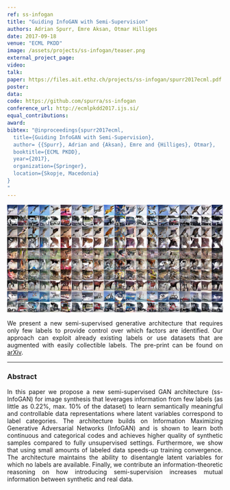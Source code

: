 ```yaml
---
ref: ss-infogan
title: "Guiding InfoGAN with Semi-Supervision"
authors: Adrian Spurr, Emre Aksan, Otmar Hilliges
date: 2017-09-18
venue: "ECML PKDD"
image: /assets/projects/ss-infogan/teaser.png
external_project_page: 
video: 
talk: 
paper: https://files.ait.ethz.ch/projects/ss-infogan/spurr2017ecml.pdf
poster: 
data: 
code: https://github.com/spurra/ss-infogan
conference_url: http://ecmlpkdd2017.ijs.si/
equal_contributions: 
award: 
bibtex: "@inproceedings{spurr2017ecml,
  title={Guiding InfoGAN with Semi-Supervision},
  author= {{Spurr}, Adrian and {Aksan}, Emre and {Hilliges}, Otmar},
  booktitle={ECML PKDD},
  year={2017},
  organization={Springer},
  location={Skopje, Macedonia}
}
"
---
```


<img class="fullcol" src="/assets/projects/ss-infogan/teaser-2.png" alt="Teaser-Picture" />

<p align="justify">
    <span class="figurecap">
We present a new semi-supervised generative architecture that requires only few labels to provide control over which factors are identified.
Our approach can exploit already existing labels or use datasets that are augmented
with easily collectible labels. The pre-print can be found on <a href="https://arxiv.org/abs/1707.04487" title="arXiv">arXiv</a>.
</p>
<hr />
        

<h3>Abstract</h3>
<p align="justify">
  In this paper we propose a new semi-supervised GAN architecture (ss-InfoGAN) for image synthesis that leverages information from few labels (as little as 0.22%, max. 10% of the dataset) to learn semantically meaningful and controllable data representations where latent variables correspond to label categories. The architecture builds on Information Maximizing Generative Adversarial Networks (InfoGAN) and is shown to learn both continuous and categorical codes and achieves higher quality of synthetic samples compared to fully unsupervised settings. Furthermore, we show that using small amounts of labeled data speeds-up training convergence. The architecture maintains the ability to disentangle latent variables for which no labels are available. Finally, we contribute an information-theoretic reasoning on how introducing semi-supervision increases mutual information between synthetic and real data.
</p>
    

<!--<div class="fullcol">
<h3>Video</h3>
    <div class="video">
       <iframe width="840" height="474" src="https://www.youtube.com/embed/3x6fT-CENcQ" frameborder="0" allowfullscreen></iframe>
    </div>
    <hr />
    <br/>
</div>
-->

<!-- <div class="fullcol">
    <h3>System overview</h3>
    <img class="fullcol" src="<?php ait_root_dir();?>projects/2016/puppet/repesentative_img_final.png" alt="Sys-Overview-Picture" />
    <div class="fullcol">
        <p align="left">
            <span class="figurecap">
                 Illustration of our pipeline from input character to fluid tangible animation using an optimized device configuration. The horse has 29 bones, controlled by 8 joints.
            </span>
        </p>
        <hr />
        <br/>
    </div>
</div>-->



<!--<div class="fullcol">
    <h3>Gallery</h3>
    <br/>
    <img class="fullcol" src="<?php ait_root_dir();?>projects/2016/puppet/gallery.png" alt="Gallery-Picture" />
    <p align="justify">
        <span class="figurecap">
            Depending on the available kit, device build instruction plans with different complexity are generated by our algorithm. Note that
the models have much higher degrees of freedom than the generated control structures. The inputs were (nr. bones/nr. sample poses): Horse:
(29/25 galloping, going up) – Dragon: (110/12 flying, some walking); Scorpion (62/20 walking, attacking); Dancer (22/6). Note that the
device for the Dancer is asymmetric due to the asymmetry in the input poses: the left arm of the character moves almost rigidly with the torso
and it is thus not necessary to have any joint controlling the left arm.
        </span>
    </p>
    <hr />
</div>

<div class="fullcol">
    <h3>Acknowledgments</h3>
    <p align="justify">
We are grateful to C&eacute;dric Pradalier and Evgeni Sorkine for invalu-
able discussions and engineering support, to Sebastian Schoellham-
mer for his assistance on 3D modeling and rigging in Maya, to
Olga Diamanti for composing the accompanying video, to C&eacute;cile Edwards-Rietmann for narrating it and to Jeannine Wymann for her
help in assembling the prototypes. We also thank our
user study participants. This work was supported in part by the SNF grant
200021_162958 and the ERC grant iModel (StG-2012-306877). Alec Jacobson
is funded in part by NSF grants IIS-14-09286 and IIS-17257.
    </p>
    <hr />
    <br/>
    <br/>
</div> -->

